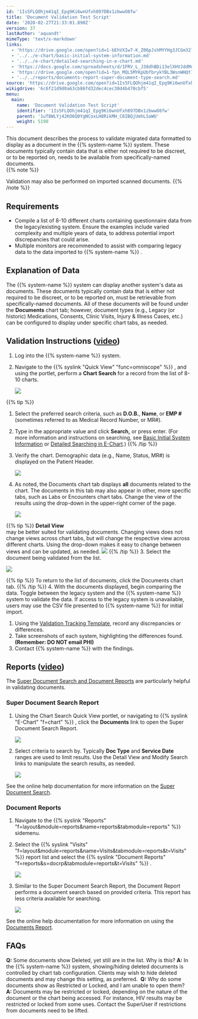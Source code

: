 ```yaml
---
id: '1Is5FLQOhjm41qI_Epg9Ki6wnUfxh897DBx1zbwwO8fw'
title: 'Document Validation Test Script'
date: '2020-02-27T21:33:01.890Z'
version: 37
lastAuthor: 'aquandt'
mimeType: 'text/x-markdown'
links:
  - 'https://drive.google.com/open?id=1-bEhVXIw7-K_Z06pJshMYYHg3JCGm32l'
  - '../../e-chart/basic-initial-system-information.md'
  - '../../e-chart/detailed-searching-in-e-chart.md'
  - 'https://docs.google.com/spreadsheets/d/1FRV_L_J38dhBDi13elXHVJddMuIZy6Sq5P3Viv9IXxE/edit#gid=0'
  - 'https://drive.google.com/open?id=1-fpn_MQL5MYKpUbfbrykYBL3WsnWHQt7'
  - '../../reports/documents-report-super-document-type-search.md'
source: 'https://drive.google.com/open?id=1Is5FLQOhjm41qI_Epg9Ki6wnUfxh897DBx1zbwwO8fw'
wikigdrive: '6c6f21d9d0a63cb86fd32dec4cec30d4b470cbf5'
menu:
  main:
    name: 'Document Validation Test Script'
    identifier: '1Is5FLQOhjm41qI_Epg9Ki6wnUfxh897DBx1zbwwO8fw'
    parent: '1uT8WLYj42KO6Q0YgNCoxLH8RikMH_C6IBQjUmhLSaWU'
    weight: 5190
---
```

This document describes the process to validate migrated data formatted to display as a document in the {{% system-name %}} system. These documents typically contain data that is either not required to be discreet, or to be reported on, needs to be available from specifically-named documents.  
{{% note %}}

Validation may also be performed on imported scanned documents.
{{% /note %}}
  
## Requirements  

* Compile a list of 8-10 different charts containing questionnaire data from the legacy/existing system. Ensure the examples include varied complexity and multiple years of data, to address potential import discrepancies that could arise.
* Multiple monitors are recommended to assist with comparing legacy data to the data imported to {{% system-name %}} .
  
## Explanation of Data   

The {{% system-name %}} system can display another system's data as documents. These documents typically contain data that is either not required to be discreet, or to be reported on, must be retrievable from specifically-named documents. All of these documents will be found under the **Documents** chart tab; however, document types (e.g., Legacy (or historic) Medications, Consents, Clinic Visits, Injury & Illness Cases, etc.) can be configured to display under specific chart tabs, as needed.
  
## Validation Instructions ([**video**](https://drive.google.com/open?id=1-bEhVXIw7-K_Z06pJshMYYHg3JCGm32l))  

1. Log into the {{% system-name %}} system.
2. Navigate to the {{% syslink "Quick View" "func=omniscope" %}} , and using the portlet, perform a <strong>Chart Search</strong> for a record from the list of 8-10 charts.

   <img src="../document-validation-test-script.assets/52f73ae40dc37122cc526f2bbb6020ab.png" />

{{% tip %}}
   1. Select the preferred search criteria, such as <strong>D.O.B.</strong>, <strong>Name</strong>, or <strong>EMP #</strong> (sometimes referred to as Medical Record Number, or MR#).
   2. Type in the appropriate value and click <strong>Search,</strong> or press enter. (For more information and instructions on searching, see [Basic Initial System Information](../../e-chart/basic-initial-system-information.md) or [Detailed Searching in E-Chart](../../e-chart/detailed-searching-in-e-chart.md).)
{{% /tip %}}
1. Verify the chart. Demographic data (e.g., Name, Status, MR#) is displayed on the Patient Header.

   <img src="../document-validation-test-script.assets/3b6e81d53b6a76b60742edeec867658b.png" />



2. As noted, the Documents chart tab displays <strong>all</strong> documents related to the chart. The documents in this tab may also appear in other, more specific tabs, such as Labs or Encounters chart tabs. Change the view of the results using the drop-down in the upper-right corner of the page. 

   <img src="../document-validation-test-script.assets/674c73ec2444bbd1a0f365ba02a10a0a.png" />



{{% tip %}}
   <strong>Detail View</strong>  
    may be better suited for validating documents. Changing views does not change views across chart tabs, but will change the respective view across different charts. Using the drop-down makes it easy to change between views and can be updated, as needed. <img src="../document-validation-test-script.assets/9ec7ddee5878fb47b312fa81e02ae275.png" />
{{% /tip %}}
3. Select the document being validated from the list. 

   <img src="../document-validation-test-script.assets/f8cf83dfe7a8f3f5f2e778418daaf3eb.png" />

{{% tip %}}
   To return to the list of documents, click the Documents chart tab.
{{% /tip %}}
4. With the documents displayed, begin comparing the data. Toggle between the legacy system and the {{% system-name %}} system to validate the data. If access to the legacy system is unavailable, users may use the CSV file presented to {{% system-name %}} for initial import. 
   1. Using the [Validation Tracking Template](https://docs.google.com/spreadsheets/d/1FRV_L_J38dhBDi13elXHVJddMuIZy6Sq5P3Viv9IXxE/edit#gid=0), record any discrepancies or differences.
   2. Take screenshots of each system, highlighting the differences found. <strong>(Remember: DO NOT email PHI)</strong>
   3. Contact {{% system-name %}} with the findings.
  
## Reports ([**video**](https://drive.google.com/open?id=1-fpn_MQL5MYKpUbfbrykYBL3WsnWHQt7))  

The [Super Document Search and Document Reports](../../reports/documents-report-super-document-type-search.md) are particularly helpful in validating documents. 
  
### Super Document Search Report  

1. Using the Chart Search Quick View portlet, or navigating to {{% syslink "E-Chart" "f=chart" %}} , click the <strong>Documents</strong> link to open the Super Document Search Report.

   <img src="../document-validation-test-script.assets/34d4d957441993d4f8584e03b93e945a.png" />



2. Select criteria to search by. Typically <strong>Doc Type</strong> and <strong>Service Date</strong> ranges are used to limit results. Use the Detail View and Modify Search links to manipulate the search results, as needed.

   <img src="../document-validation-test-script.assets/52d59b62e08cbb0734d74572d2068ad6.png" />

See the online help documentation for more information on the [Super Document Search](../../reports/documents-report-super-document-type-search.md).
  
### Document Reports   

1. Navigate to the {{% syslink "Reports" "f=layout&module=reports&name=reports&tabmodule=reports" %}} sidemenu.
2. Select the {{% syslink "Visits" "f=layout&module=reports&name=Visits&tabmodule=reports&t=Visits" %}} report list and select the {{% syslink "Document Reports" "f=reports&s=docrp&tabmodule=reports&t=Visits" %}} .

   <img src="../document-validation-test-script.assets/2ed1e077f8f83a0c2a6135ab5c232ce7.png" />

3. Similar to the Super Document Search Report, the Document Report performs a document search based on provided criteria. This report has less criteria available for searching.

   <img src="../document-validation-test-script.assets/3ba190c6d0373106a29edd225fec11b7.png" />  

See the online help documentation for more information on using the [Documents Report](../../reports/documents-report-super-document-type-search.md).
  
## FAQs  

**Q:** Some documents show Deleted, yet still are in the list. Why is this?
**A:** In the {{% system-name %}} system, showing/hiding deleted documents is controlled by chart tab configuration. Clients may wish to hide deleted documents and may change this setting, as preferred. 
**Q:** Why do some documents show as Restricted or Locked, and I am unable to open them?
**A:** Documents may be restricted or locked, depending on the nature of the document or the chart being accessed. For instance, HIV results may be restricted or locked from some uses. Contact the SuperUser if restrictions from documents need to be lifted.
